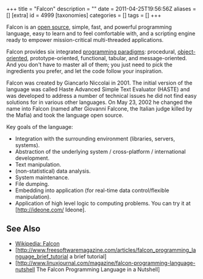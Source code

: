 +++
title = "Falcon"
description = ""
date = 2011-04-25T19:56:56Z
aliases = []
[extra]
id = 4999
[taxonomies]
categories = []
tags = []
+++

Falcon is an [open source](https://rosettacode.org/wiki/open_source), simple, fast, and powerful programming language, easy to learn and to feel comfortable with, and a scripting engine ready to empower mission-critical multi-threaded applications.

Falcon provides six integrated [programming paradigms](https://rosettacode.org/wiki/programming_paradigms): procedural, [object-oriented](https://rosettacode.org/wiki/object-oriented), prototype-oriented, functional, tabular, and message-oriented. And you don't have to master all of them; you just need to pick the ingredients you prefer, and let the code follow your inspiration.

Falcon was created by Giancarlo Niccolai in 2001. The initial version of the language was called Haste Advanced Simple Text Evaluator (HASTE) and was developed to address a number of technical issues he did not find easy solutions for in various other languages. On May 23, 2002 he changed the name into Falcon (named after Giovanni Falcone, the Italian judge killed by the Mafia) and took the language open source.

Key goals of the language:
* Integration with the surrounding environment (libraries, servers, systems).
* Abstraction of the underlying system / cross-platform / international development.
* Text manipulation.
* (non-statistical) data analysis.
* System maintenance.
* File dumping.
* Embedding into application (for real-time data control/flexible manipulation).
* Application of high level logic to computing problems.
You can try it at [http://ideone.com/ Ideone].

## See Also
* [Wikipedia: Falcon](https://en.wikipedia.org/wiki/Falcon_(programming_language))
* [http://www.freesoftwaremagazine.com/articles/falcon_programming_language_brief_tutorial a brief tutorial]
* [http://www.linuxjournal.com/magazine/falcon-programming-language-nutshell The Falcon Programming Language in a Nutshell]
